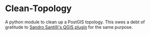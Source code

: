 # Clean-Topology

A python module to clean up a PostGIS topology.
This owes a debt of gratitude to [Sandro Santilli's
QGIS plugin](https://github.com/strk/qgis_pgis_topoedit) for the same
purpose.
